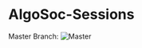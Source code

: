 # AlgoSoc-Sessions

Master Branch: ![Master](https://travis-ci.com/Joearrowsmith/AlgoSoc-Sessions.svg?branch=master)